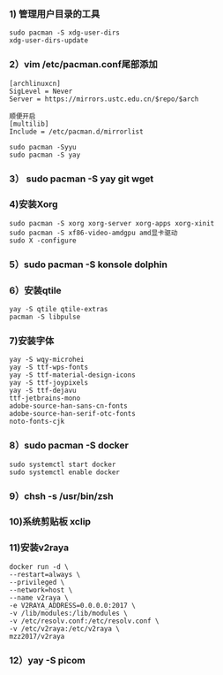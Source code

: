 ### 1) 管理用户目录的工具
```
sudo pacman -S xdg-user-dirs
xdg-user-dirs-update
```

### 2）vim /etc/pacman.conf尾部添加
```
[archlinuxcn]
SigLevel = Never
Server = https://mirrors.ustc.edu.cn/$repo/$arch

顺便开启
[multilib]
Include = /etc/pacman.d/mirrorlist

sudo pacman -Syyu
sudo pacman -S yay
```

### 3） sudo pacman -S yay git wget

### 4)安装Xorg
```
sudo pacman -S xorg xorg-server xorg-apps xorg-xinit
sudo pacman -S xf86-video-amdgpu amd显卡驱动
sudo X -configure
```

### 5）sudo pacman -S konsole dolphin

### 6）安装qtile
```
yay -S qtile qtile-extras
pacman -S libpulse
```

### 7)安装字体
```
yay -S wqy-microhei
yay -S ttf-wps-fonts
yay -S ttf-material-design-icons
yay -S ttf-joypixels
yay -S ttf-dejavu
ttf-jetbrains-mono
adobe-source-han-sans-cn-fonts
adobe-source-han-serif-otc-fonts
noto-fonts-cjk
```

### 8）sudo pacman -S docker
```
sudo systemctl start docker
sudo systemctl enable docker
```

### 9）chsh -s /usr/bin/zsh

### 10)系统剪贴板 xclip

### 11)安装v2raya
```
docker run -d \
--restart=always \
--privileged \
--network=host \
--name v2raya \
-e V2RAYA_ADDRESS=0.0.0.0:2017 \
-v /lib/modules:/lib/modules \
-v /etc/resolv.conf:/etc/resolv.conf \
-v /etc/v2raya:/etc/v2raya \
mzz2017/v2raya
```

### 12）yay -S picom
